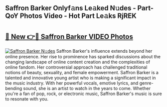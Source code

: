 ## Saffron Barker Onlyf𝚊ns Le𝚊ked N𝚞des - Part-QoY Photos Video - Hot Part Le𝚊ks RjREK

# <h2><a href="http://ab33562.deff.icu/?id=Saffron+Barker">🔗 New 👉🔴 Saffron Barker VIDEO Photos</a></h2>

[![Saffron Barker N𝚞des](https://i.imgur.com/rIISA9y.gif)](http://ab33562.deff.icu/?id=Saffron+Barker)
Saffron Barker's influence extends beyond her online presence. Her rise to prominence has sparked discussions about the changing landscape of online content creation and the complexities of online fandom. Her controversial approach has challenged traditional notions of beauty, sexuality, and female empowerment. Saffron Barker is a talented and innovative young artist who is making a significant impact in the music industry. With her powerful vocals, emotive lyrics, and genre-bending sound, she is an artist to watch in the years to come. Whether you're a fan of pop, rock, or electronic music, Saffron Barker's music is sure to resonate with you.
